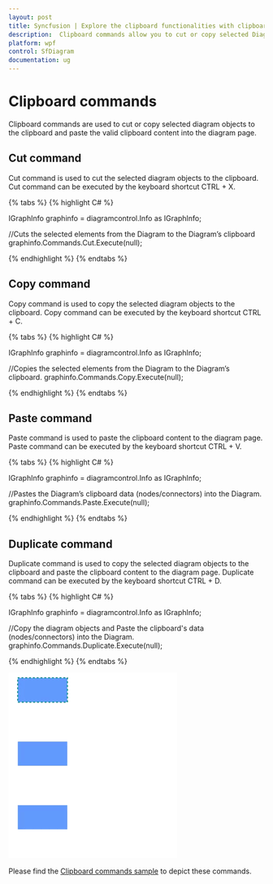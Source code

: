 ```yaml
---
layout: post
title: Syncfusion | Explore the clipboard functionalities with clipboard commands.
description:  Clipboard commands allow you to cut or copy selected Diagram objects to the Clipboard and paste the valid Clipboard content into the Diagram.
platform: wpf
control: SfDiagram
documentation: ug
---
```


# Clipboard commands

Clipboard commands are used to cut or copy selected diagram objects to the clipboard and paste the valid clipboard content into the diagram page.

## Cut command

Cut command is used to cut the selected diagram objects to the clipboard. Cut command can be executed by the keyboard shortcut CTRL + X.

{% tabs %}
{% highlight C# %}

IGraphInfo graphinfo = diagramcontrol.Info as IGraphInfo;

//Cuts the selected elements from the Diagram to the Diagram’s clipboard
graphinfo.Commands.Cut.Execute(null);

{% endhighlight %}
{% endtabs %}

## Copy command

Copy command is used to copy the selected diagram objects to the clipboard. Copy command can be executed by the keyboard shortcut CTRL + C.

{% tabs %}
{% highlight C# %}

IGraphInfo graphinfo = diagramcontrol.Info as IGraphInfo;

//Copies the selected elements from the Diagram to the Diagram’s clipboard.
graphinfo.Commands.Copy.Execute(null);

{% endhighlight %}
{% endtabs %}

## Paste command

Paste command is used to paste the clipboard content to the diagram page. Paste command can be executed by the keyboard shortcut CTRL + V.

{% tabs %}
{% highlight C# %}

IGraphInfo graphinfo = diagramcontrol.Info as IGraphInfo;

//Pastes the Diagram’s clipboard data (nodes/connectors) into the Diagram.
graphinfo.Commands.Paste.Execute(null);

{% endhighlight %}
{% endtabs %}

## Duplicate command

Duplicate command is used to copy the selected diagram objects to the clipboard and paste the clipboard content to the diagram page. Duplicate command can be executed by the keyboard shortcut CTRL + D.

{% tabs %}
{% highlight C# %}

IGraphInfo graphinfo = diagramcontrol.Info as IGraphInfo;

//Copy the diagram objects and Paste the clipboard's data (nodes/connectors) into the Diagram.
graphinfo.Commands.Duplicate.Execute(null);

{% endhighlight %}
{% endtabs %}

![Clipboard gif](Commands_Images/Commands_img11.gif)

Please find the [Clipboard commands sample](https://www.syncfusion.com/downloads/support/directtrac/general/ze/Clipboard_commands278797520) to depict these commands.